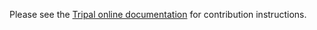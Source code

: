 Please see the [Tripal online documentation](https://tripal.readthedocs.io/en/latest/dev_guide/contributing.html) for contribution instructions.
